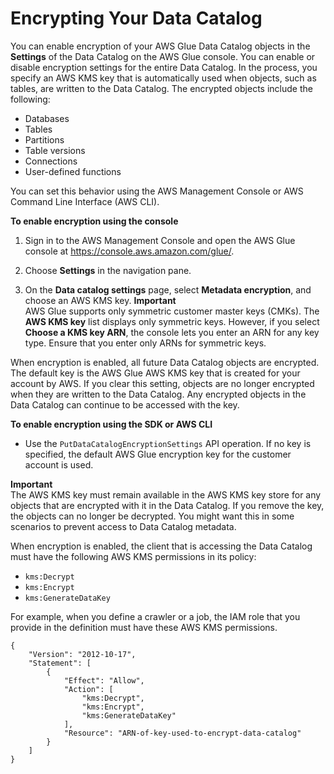 # Encrypting Your Data Catalog<a name="encrypt-glue-data-catalog"></a>

You can enable encryption of your AWS Glue Data Catalog objects in the **Settings** of the Data Catalog on the AWS Glue console\. You can enable or disable encryption settings for the entire Data Catalog\. In the process, you specify an AWS KMS key that is automatically used when objects, such as tables, are written to the Data Catalog\. The encrypted objects include the following:
+ Databases
+ Tables
+ Partitions
+ Table versions
+ Connections
+ User\-defined functions

You can set this behavior using the AWS Management Console or AWS Command Line Interface \(AWS CLI\)\.

**To enable encryption using the console**

1. Sign in to the AWS Management Console and open the AWS Glue console at [https://console\.aws\.amazon\.com/glue/](https://console.aws.amazon.com/glue/)\.

1. Choose **Settings** in the navigation pane\. 

1. On the **Data catalog settings** page, select **Metadata encryption**, and choose an AWS KMS key\.
**Important**  
AWS Glue supports only symmetric customer master keys \(CMKs\)\. The **AWS KMS key** list displays only symmetric keys\. However, if you select **Choose a KMS key ARN**, the console lets you enter an ARN for any key type\. Ensure that you enter only ARNs for symmetric keys\.

When encryption is enabled, all future Data Catalog objects are encrypted\. The default key is the AWS Glue AWS KMS key that is created for your account by AWS\. If you clear this setting, objects are no longer encrypted when they are written to the Data Catalog\. Any encrypted objects in the Data Catalog can continue to be accessed with the key\. 

**To enable encryption using the SDK or AWS CLI**
+ Use the `PutDataCatalogEncryptionSettings` API operation\. If no key is specified, the default AWS Glue encryption key for the customer account is used\.

**Important**  
The AWS KMS key must remain available in the AWS KMS key store for any objects that are encrypted with it in the Data Catalog\. If you remove the key, the objects can no longer be decrypted\. You might want this in some scenarios to prevent access to Data Catalog metadata\.

When encryption is enabled, the client that is accessing the Data Catalog must have the following AWS KMS permissions in its policy:
+ `kms:Decrypt`
+ `kms:Encrypt`
+ `kms:GenerateDataKey`

For example, when you define a crawler or a job, the IAM role that you provide in the definition must have these AWS KMS permissions\.

```
{
    "Version": "2012-10-17",
    "Statement": [
        {
            "Effect": "Allow",
            "Action": [
                "kms:Decrypt",
                "kms:Encrypt",
                "kms:GenerateDataKey"
            ],
            "Resource": "ARN-of-key-used-to-encrypt-data-catalog"
        }
    ]
}
```
